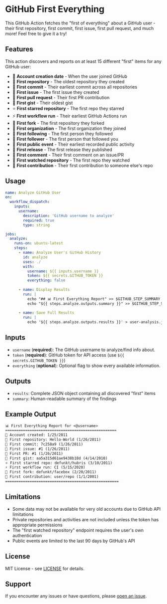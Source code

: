 # GitHub First Everything

This GitHub Action fetches the "first of everything" about a GitHub user - their first repository, first commit, first issue, first pull request, and much more! Feel free to give it a try!

## Features

This action discovers and reports on at least 15 different "first" items for any GitHub user:

- 👤 **Account creation date** - When the user joined GitHub
- 📂 **First repository** - The oldest repository they created
- 💾 **First commit** - Their earliest commit across all repositories
- 🐛 **First issue** - The first issue they created
- 🔀 **First pull request** - Their first PR contribution
- 📝 **First gist** - Their oldest gist
- ⭐ **First starred repository** - The first repo they starred
- ⚡ **First workflow run** - Their earliest GitHub Actions run
- 🍴 **First fork** - The first repository they forked
- 🏢 **First organization** - The first organization they joined
- 👥 **First following** - The first person they followed
- 👥 **First follower** - The first person that followed you
- 📅 **First public event** - Their earliest recorded public activity
- 🚀 **First release** - The first release they published
- 💬 **First comment** - Their first comment on an issue/PR
- 👀 **First watched repository** - The first repo they watched
- 🤝 **First contribution** - Their first contribution to someone else's repo

## Usage

```yaml
name: Analyze GitHub User
on:
  workflow_dispatch:
    inputs:
      username:
        description: 'GitHub username to analyze'
        required: true
        type: string

jobs:
  analyze:
    runs-on: ubuntu-latest
    steps:
      - name: Analyze User's GitHub History
        id: analyze
        uses: ./
        with:
          username: ${{ inputs.username }}
          token: ${{ secrets.GITHUB_TOKEN }}
          everything: false
      
      - name: Display Results
        run: |
          echo "## 📊 First Everything Report" >> $GITHUB_STEP_SUMMARY
          echo "${{ steps.analyze.outputs.summary }}" >> $GITHUB_STEP_SUMMARY
          
      - name: Save Full Results
        run: |
          echo '${{ steps.analyze.outputs.results }}' > user-analysis.json

```

## Inputs

- `username` (**required**): The GitHub username to analyze/find info about.
- `token` (**required**): GitHub token for API access (use `${{ secrets.GITHUB_TOKEN }}`)
- `everything` (**optional**): Optional flag to show every available information.

## Outputs

- `results`: Complete JSON object containing all discovered "first" items
- `summary`: Human-readable summary of the findings

## Example Output

```txt
📊 First Everything Report for <@username>
==================================================
👤 Account created: 1/25/2011
📂 First repository: Hello-World (1/26/2011)
💾 First commit: 7c258a9 (1/26/2011)
🐛 First issue: #1 (1/26/2011)
🔀 First PR: #1 (1/26/2011)
📝 First gist: aa5a315d61ae9438b18d (4/14/2010)
⭐ First starred repo: defunkt/hubris (3/10/2011)
⚡ First workflow run: CI (5/15/2020)
🍴 First fork: defunkt/facebox (2/20/2011)
🤝 First contribution: user/repo (1/1/2001)
===================================================
```

## Limitations

- Some data may not be available for very old accounts due to GitHub API limitations
- Private repositories and activities are not included unless the token has appropriate permissions
- The "first watched repository" endpoint requires the user's own authentication
- Public events are limited to the last 90 days by GitHub's API

## License

MIT License - see [LICENSE](LICENSE) for details.

## Support

If you encounter any issues or have questions, please [open an issue](https://github.com/offenisive-vk/github-first-everything/issues).